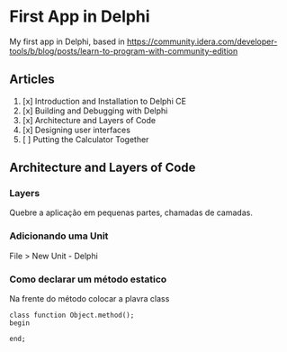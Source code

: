 # First App in Delphi

My first app in Delphi, based in https://community.idera.com/developer-tools/b/blog/posts/learn-to-program-with-community-edition

## Articles

1. [x] Introduction and Installation to Delphi CE
2. [x] Building and Debugging with Delphi
3. [x] Architecture and Layers of Code
4. [x] Designing user interfaces
5. [ ] Putting the Calculator Together

## Architecture and Layers of Code

### Layers
Quebre a aplicação em pequenas partes, chamadas de camadas.

### Adicionando uma Unit
File > New Unit - Delphi

### Como declarar um método estatico
Na frente do método colocar a plavra class

```dephi
class function Object.method();
begin

end;
```

